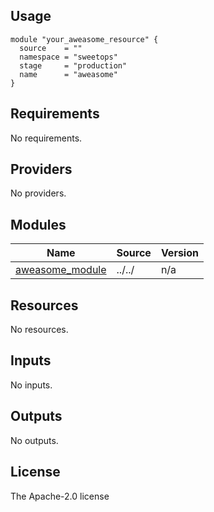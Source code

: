 ## Usage

```hcl
module "your_aweasome_resource" {
  source    = ""
  namespace = "sweetops"
  stage     = "production"
  name      = "aweasome"
}
```

<!-- BEGIN_TF_DOCS -->
## Requirements

No requirements.

## Providers

No providers.

## Modules

| Name | Source | Version |
|------|--------|---------|
| <a name="module_aweasome_module"></a> [aweasome\_module](#module\_aweasome\_module) | ../../ | n/a |

## Resources

No resources.

## Inputs

No inputs.

## Outputs

No outputs.
<!-- END_TF_DOCS --> 

## License
The Apache-2.0 license